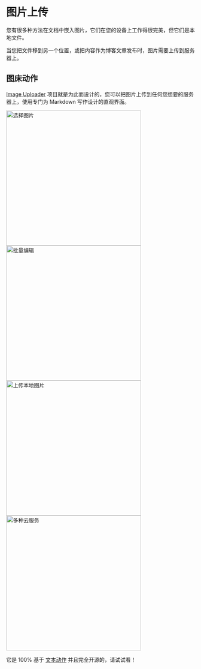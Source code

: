 # 图片上传

您有很多种方法在文档中嵌入图片，它们在您的设备上工作得很完美，但它们是本地文件。

当您把文件移到另一个位置，或把内容作为博客文章发布时，图片需要上传到服务器上。

## 图床动作

[Image Uploader](https://github.com/cyanzhong/Image-Uploader) 项目就是为此而设计的，您可以把图片上传到任何您想要的服务器上，使用专门为 Markdown 写作设计的直观界面。

<img src="https://github.com/cyanzhong/Image-Uploader/raw/main/screenshots/IMG_1.PNG" width="360" alt="选择图片"/>

<img src="https://github.com/cyanzhong/Image-Uploader/raw/main/screenshots/IMG_2.PNG" width="360" alt="批量编辑"/>

<img src="https://github.com/cyanzhong/Image-Uploader/raw/main/screenshots/IMG_3.PNG" width="360" alt="上传本地图片"/>

<img src="https://github.com/cyanzhong/Image-Uploader/raw/main/screenshots/IMG_4.PNG" width="360" alt="多种云服务"/>

它是 100% 基于 [文本动作](cn/actions/basics.md) 并且完全开源的，请试试看！